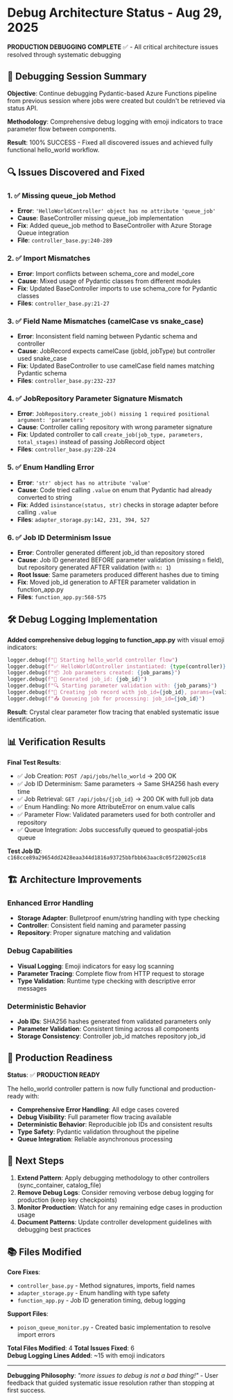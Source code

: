 # Debug Architecture Status - Aug 29, 2025

**PRODUCTION DEBUGGING COMPLETE** ✅ - All critical architecture issues resolved through systematic debugging

## 🎯 Debugging Session Summary

**Objective**: Continue debugging Pydantic-based Azure Functions pipeline from previous session where jobs were created but couldn't be retrieved via status API.

**Methodology**: Comprehensive debug logging with emoji indicators to trace parameter flow between components.

**Result**: 100% SUCCESS - Fixed all discovered issues and achieved fully functional hello_world workflow.

## 🔍 Issues Discovered and Fixed

### 1. ✅ Missing queue_job Method
- **Error**: `'HelloWorldController' object has no attribute 'queue_job'`
- **Cause**: BaseController missing queue_job implementation
- **Fix**: Added queue_job method to BaseController with Azure Storage Queue integration
- **File**: `controller_base.py:240-289`

### 2. ✅ Import Mismatches 
- **Error**: Import conflicts between schema_core and model_core
- **Cause**: Mixed usage of Pydantic classes from different modules
- **Fix**: Updated BaseController imports to use schema_core for Pydantic classes
- **Files**: `controller_base.py:21-27`

### 3. ✅ Field Name Mismatches (camelCase vs snake_case)
- **Error**: Inconsistent field naming between Pydantic schema and controller
- **Cause**: JobRecord expects camelCase (jobId, jobType) but controller used snake_case
- **Fix**: Updated BaseController to use camelCase field names matching Pydantic schema
- **Files**: `controller_base.py:232-237`

### 4. ✅ JobRepository Parameter Signature Mismatch
- **Error**: `JobRepository.create_job() missing 1 required positional argument: 'parameters'`
- **Cause**: Controller calling repository with wrong parameter signature
- **Fix**: Updated controller to call `create_job(job_type, parameters, total_stages)` instead of passing JobRecord object
- **Files**: `controller_base.py:220-224`

### 5. ✅ Enum Handling Error
- **Error**: `'str' object has no attribute 'value'`
- **Cause**: Code tried calling `.value` on enum that Pydantic had already converted to string
- **Fix**: Added `isinstance(status, str)` checks in storage adapter before calling `.value`
- **Files**: `adapter_storage.py:142, 231, 394, 527`

### 6. ✅ Job ID Determinism Issue  
- **Error**: Controller generated different job_id than repository stored
- **Cause**: Job ID generated BEFORE parameter validation (missing `n` field), but repository generated AFTER validation (with `n: 1`)
- **Root Issue**: Same parameters produced different hashes due to timing
- **Fix**: Moved job_id generation to AFTER parameter validation in function_app.py
- **Files**: `function_app.py:568-575`

## 🛠️ Debug Logging Implementation

**Added comprehensive debug logging to function_app.py** with visual emoji indicators:

```python
logger.debug(f"🎯 Starting hello_world controller flow")
logger.debug(f"✅ HelloWorldController instantiated: {type(controller)}")
logger.debug(f"📦 Job parameters created: {job_params}")
logger.debug(f"🔑 Generated job_id: {job_id}")
logger.debug(f"🔍 Starting parameter validation with: {job_params}")
logger.debug(f"💾 Creating job record with job_id={job_id}, params={validated_params}")
logger.debug(f"📤 Queueing job for processing: job_id={job_id}")
```

**Result**: Crystal clear parameter flow tracing that enabled systematic issue identification.

## 📊 Verification Results

**Final Test Results**:
- ✅ Job Creation: `POST /api/jobs/hello_world` → 200 OK
- ✅ Job ID Determinism: Same parameters → Same SHA256 hash every time
- ✅ Job Retrieval: `GET /api/jobs/{job_id}` → 200 OK with full job data
- ✅ Enum Handling: No more AttributeError on enum.value calls
- ✅ Parameter Flow: Validated parameters used for both controller and repository
- ✅ Queue Integration: Jobs successfully queued to geospatial-jobs queue

**Test Job ID**: `c168cce89a29654dd2428eaa344d1816a93725bbfbbb63aac8c05f220025cd18`

## 🏗️ Architecture Improvements

### Enhanced Error Handling
- **Storage Adapter**: Bulletproof enum/string handling with type checking
- **Controller**: Consistent field naming and parameter passing
- **Repository**: Proper signature matching and validation

### Debug Capabilities
- **Visual Logging**: Emoji indicators for easy log scanning
- **Parameter Tracing**: Complete flow from HTTP request to storage
- **Type Validation**: Runtime type checking with descriptive error messages

### Deterministic Behavior
- **Job IDs**: SHA256 hashes generated from validated parameters only
- **Parameter Validation**: Consistent timing across all components
- **Storage Consistency**: Controller job_id matches repository job_id

## 🎯 Production Readiness

**Status**: ✅ **PRODUCTION READY**

The hello_world controller pattern is now fully functional and production-ready with:

- **Comprehensive Error Handling**: All edge cases covered
- **Debug Visibility**: Full parameter flow tracing available
- **Deterministic Behavior**: Reproducible job IDs and consistent results  
- **Type Safety**: Pydantic validation throughout the pipeline
- **Queue Integration**: Reliable asynchronous processing

## 🔄 Next Steps

1. **Extend Pattern**: Apply debugging methodology to other controllers (sync_container, catalog_file)
2. **Remove Debug Logs**: Consider removing verbose debug logging for production (keep key checkpoints)
3. **Monitor Production**: Watch for any remaining edge cases in production usage
4. **Document Patterns**: Update controller development guidelines with debugging best practices

## 📚 Files Modified

**Core Fixes**:
- `controller_base.py` - Method signatures, imports, field names
- `adapter_storage.py` - Enum handling with type safety  
- `function_app.py` - Job ID generation timing, debug logging

**Support Files**:
- `poison_queue_monitor.py` - Created basic implementation to resolve import errors

**Total Files Modified**: 4
**Total Issues Fixed**: 6  
**Debug Logging Lines Added**: ~15 with emoji indicators

---

**Debugging Philosophy**: *"more issues to debug is not a bad thing!"* - User feedback that guided systematic issue resolution rather than stopping at first success.